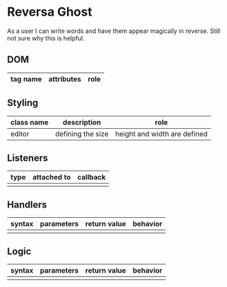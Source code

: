 # Reversa Ghost

As a user I can write words and have them appear magically in reverse.  Still not sure why this is helpful.

## DOM

| tag name | attributes | role |
| --- | --- | --- |

## Styling

| class name | description | role |
| --- | --- | --- |
|editor | defining the size | height and width are defined |

## Listeners

| type | attached to | callback |
| --- | --- | --- |
| | | |

## Handlers

| syntax | parameters | return value | behavior |
| --- | --- | --- | --- |
| | | | |

## Logic

| syntax | parameters | return value | behavior |
| --- | --- | --- | --- |
| | | | |


